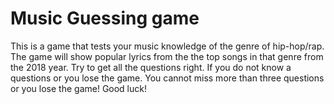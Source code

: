 # Music Guessing game
This is a game that tests your music knowledge of the genre of hip-hop/rap. The game will show popular lyrics from the the top songs in that genre from the 2018 year. Try to get all the questions right. If you do not know a questions or you lose the game. You cannot miss more than three questions or you lose the game! Good luck!
